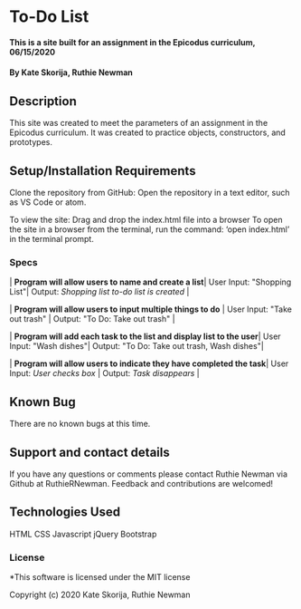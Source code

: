 # To-Do List

#### This is a site built for an assignment in the Epicodus curriculum, 06/15/2020

#### By Kate Skorija, Ruthie Newman

## Description

This site was created to meet the parameters of an assignment in the Epicodus curriculum. It was created to practice objects, constructors, and prototypes.

## Setup/Installation Requirements

Clone the repository from GitHub:
Open the repository in a text editor, such as VS Code or atom. 

To view the site:
Drag and drop the index.html file into a browser
To open the site in a browser from the terminal, run the command: ‘open index.html’ in the terminal prompt. 

### Specs

| **Program will allow users to name and create a list**| User Input: "Shopping List"| Output: *Shopping list to-do list is created* |

| **Program will allow users to input multiple things to do** | User Input: "Take out trash" | Output: "To Do: Take out trash" |

| **Program will add each task to the list and display list to the user**| User Input: "Wash dishes"| Output: "To Do: Take out trash, Wash dishes"|

| **Program will allow users to indicate they have completed the task**| User Input: *User checks box* | Output: *Task disappears* |


## Known Bug
There are no known bugs at this time. 



## Support and contact details

If you have any questions or comments please contact Ruthie Newman via Github at RuthieRNewman. Feedback and contributions are welcomed!

## Technologies Used

HTML
CSS
Javascript
jQuery
Bootstrap

### License

*This software is licensed under the MIT license

Copyright (c) 2020 Kate Skorija, Ruthie Newman
